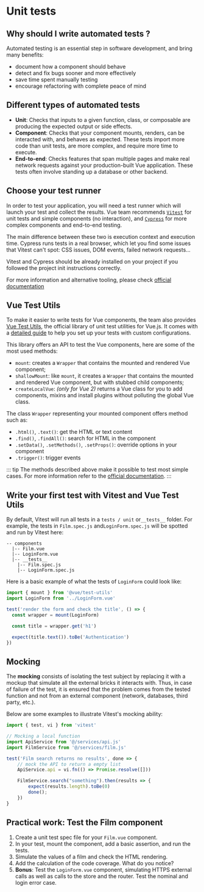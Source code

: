 # Unit tests

## Why should I write automated tests ?

Automated testing is an essential step in software development, and bring many benefits:

- document how a component should behave
- detect and fix bugs sooner and more effectively
- save time spent manually testing
- encourage refactoring with complete peace of mind

## Different types of automated tests

- **Unit**: Checks that inputs to a given function, class, or composable are producing the expected output or side effects.
- **Component**: Checks that your component mounts, renders, can be interacted with, and behaves as expected. These tests import more code than unit tests, are more complex, and require more time to execute.
- **End-to-end**: Checks features that span multiple pages and make real network requests against your production-built Vue application. These tests often involve standing up a database or other backend.

## Choose your test runner

In order to test your application, you will need a test runner which will launch your test and collect the results. Vue team recommends [`Vitest`](https://vitest.dev/) for unit tests and simple components (no interaction), and [`Cypress`](https://on.cypress.io/component)  for more complex components and end-to-end testing.

The main difference between these two is execution context and execution time. Cypress runs tests in a real browser, which let you find some issues that Vitest can't spot: CSS issues, DOM events, failed network requests...

Vitest and Cypress should be already installed on your project if you followed the project init instructions correctly.

For more information and alternative tooling, please check [official documentation](https://vuejs.org/guide/scaling-up/testing.html)


## Vue Test Utils

To make it easier to write tests for Vue components, the team also provides [Vue Test Utils](https://vue-test-utils.vuejs.org/), the official library of unit test utilities for Vue.js. It comes with a [detailed guide](https://vue-test-utils.vuejs.org/) to help you set up your tests with custom configurations.

This library offers an API to test the Vue components, here are some of the most used methods:

- `mount`: creates a `Wrapper` that contains the mounted and rendered Vue component;
- `shallowMount`: like `mount`, it creates a `Wrapper` that contains the mounted and rendered Vue component, but with stubbed child components;
- `createLocalVue`: *(only for Vue 2)* returns a Vue class for you to add components, mixins and install plugins without polluting the global Vue class.

The class `Wrapper` representing your mounted component offers method such as:

- `.html()`, `.text()`: get the HTML or text content
- `.find()`, `.findAll()`: search for HTML in the component
- `.setData()`, `.setMethods()`, `.setProps()`: override options in your component
- `.trigger()`: trigger events

::: tip
The methods described above make it possible to test most simple cases. For more information refer to the [official documentation](https://vue-test-utils.vuejs.org/).
:::

## Write your first test with Vitest and Vue Test Utils

By default, Vitest will run all tests in a `tests / unit` or`__tests__` folder. For example, the tests in `Film.spec.js` and`LoginForm.spec.js` will be spotted and run by Vitest here:

```
-- components
  |-- Film.vue
  |-- LoginForm.vue
  |-- __tests__
    |-- Film.spec.js
    |-- LoginForm.spec.js
```

Here is a basic example of what the tests of `LoginForm` could look like:

```js
import { mount } from '@vue/test-utils'
import LoginForm from '../LoginForm.vue'

test('render the form and check the title', () => {
  const wrapper = mount(LoginForm)

  const title = wrapper.get('h1')

  expect(title.text()).toBe('Authentication')
})
```

## Mocking

The **mocking** consists of isolating the test subject by replacing it with a mockup that simulate all the external bricks it interacts with. Thus, in case of failure of the test, it is ensured that the problem comes from the tested function and not from an external component (network, databases, third party, etc.).

Below are some examples to illustrate Vitest's mocking ability:

```js
import { test, vi } from 'vitest'

// Mocking a local function
import ApiService from '@/services/api.js'
import FilmService from '@/services/film.js'

test('Film search returns no results', done => {
    // mock the API to return a empty list
    ApiService.api = vi.fn(() => Promise.resolve([]))

    FilmService.search("something").then(results => {
        expect(results.length).toBe(0)
        done();
    })
}
```

## Practical work: Test the Film component

1. Create a unit test spec file for your `Film.vue` component.
2. In your test, mount the component, add a basic assertion, and run the tests.
3. Simulate the values ​​of a film and check the HTML rendering.
4. Add the calculation of the code coverage. What do you notice?
5. **Bonus**: Test the `LoginForm.vue` component, simulating HTTPS external calls as well as calls to the store and the router. Test the nominal and login error case.